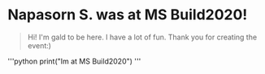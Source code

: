 # Napasorn S. was at MS Build2020!

> Hi! I'm gald to be here. I have a lot of fun. Thank you for creating the event:)

'''python
print("Im at MS Build2020")
'''
